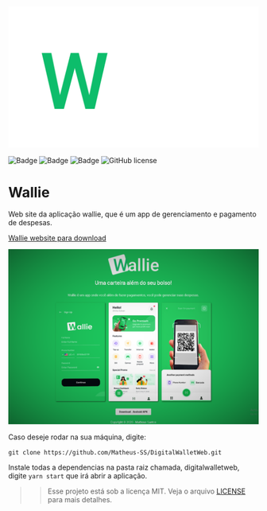 <p align="center">
  <img src="screens/wallie-logo.png"/>
</p>

![Badge](https://img.shields.io/github/issues/Matheus-SS/DigitalWalletWeb)
![Badge](https://img.shields.io/github/forks/Matheus-SS/DigitalWalletWeb)
![Badge](https://img.shields.io/github/stars/Matheus-SS/DigitalWalletWeb)
![GitHub license](https://img.shields.io/github/license/Matheus-SS/DigitalWalletWeb)

# Wallie

Web site da aplicação wallie, que é um app de gerenciamento e pagamento de despesas.

[Wallie website para download](https://walliedigital.netlify.app)

<p align="center">
  <img src="screens/04.png"/>
</p>

Caso deseje rodar na sua máquina, digite:

```
git clone https://github.com/Matheus-SS/DigitalWalletWeb.git
```

Instale todas a dependencias na pasta raiz chamada, digitalwalletweb, digite `yarn start` que irá abrir a aplicação.

> > Esse projeto está sob a licença MIT. Veja o arquivo [LICENSE](https://github.com/Matheus-SS/DigitalWalletWeb/blob/master/LICENSE) para mais detalhes.
